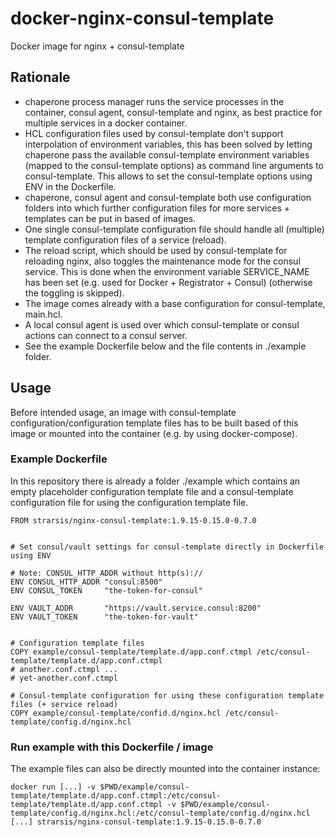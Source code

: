 # docker-nginx-consul-template
Docker image for nginx + consul-template


Rationale
---------
- chaperone process manager runs the service processes in the container, consul agent, consul-template and nginx, as best practice for multiple services in a docker container.
- HCL configuration files used by consul-template don't support interpolation of environment variables, 
  this has been solved by letting chaperone pass the available consul-template environment variables 
  (mapped to the consul-template options) as command line arguments to consul-template.
  This allows to set the consul-template options using ENV in the Dockerfile.
- chaperone, consul agent and consul-template both use configuration folders into which further configuration files for more services + templates can be put in based of images.
- One single consul-template configuration file should handle all (multiple) template configuration files of a service (reload).
- The reload script, which should be used by consul-template for reloading nginx, also toggles the maintenance mode for the consul service. This is done when the environment variable SERVICE_NAME has been set (e.g. used for Docker + Registrator + Consul) (otherwise the toggling is skipped).
- The image comes already with a base configuration for consul-template, main.hcl.
- A local consul agent is used over which consul-template or consul actions can connect to a consul server.
- See the example Dockerfile below and the file contents in ./example folder.


Usage
-----
Before intended usage, an image with consul-template configuration/configuration template files has to be built based of this image 
or mounted into the container (e.g. by using docker-compose).

### Example Dockerfile
In this repository there is already a folder ./example which contains 
an empty placeholder configuration template file 
and a consul-template configuration file for using the configuration template file.

````
FROM strarsis/nginx-consul-template:1.9.15-0.15.0-0.7.0


# Set consul/vault settings for consul-template directly in Dockerfile using ENV

# Note: CONSUL_HTTP_ADDR without http(s)://
ENV CONSUL_HTTP_ADDR "consul:8500"
ENV CONSUL_TOKEN     "the-token-for-consul"

ENV VAULT_ADDR       "https://vault.service.consul:8200"
ENV VAULT_TOKEN      "the-token-for-vault"


# Configuration template files
COPY example/consul-template/template.d/app.conf.ctmpl /etc/consul-template/template.d/app.conf.ctmpl
# another.conf.ctmpl ...
# yet-another.conf.ctmpl

# Consul-template configuration for using these configuration template files (+ service reload)
COPY example/consul-template/confid.d/nginx.hcl /etc/consul-template/config.d/nginx.hcl

````

### Run example with this Dockerfile / image
The example files can also be directly mounted into the container instance:
````
docker run [...] -v $PWD/example/consul-template/template.d/app.conf.ctmpl:/etc/consul-template/template.d/app.conf.ctmpl -v $PWD/example/consul-template/config.d/nginx.hcl:/etc/consul-template/config.d/nginx.hcl [...] strarsis/nginx-consul-template:1.9.15-0.15.0-0.7.0
````

